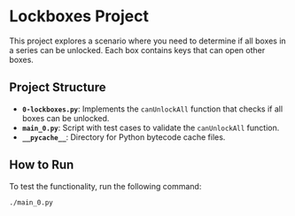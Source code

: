 # Lockboxes Project

This project explores a scenario where you need to determine if all boxes in a series can be unlocked. Each box contains keys that can open other boxes.

## Project Structure

- **`0-lockboxes.py`**: Implements the `canUnlockAll` function that checks if all boxes can be unlocked.
- **`main_0.py`**: Script with test cases to validate the `canUnlockAll` function.
- **`__pycache__`**: Directory for Python bytecode cache files.

## How to Run

To test the functionality, run the following command:

```bash
./main_0.py

